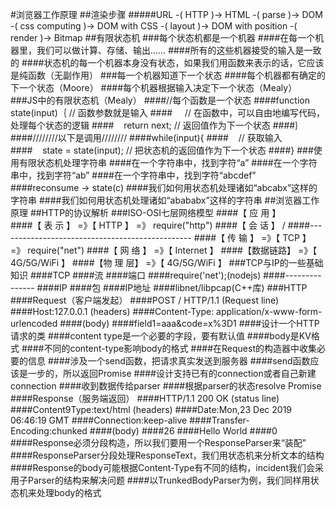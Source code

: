 #浏览器工作原理
##渲染步骤
#####URL -( HTTP )-> HTML -( parse )-> DOM -( css computing )-> DOM with CSS -( layout )-> DOM with position -( render )-> Bitmap
##有限状态机
###每个状态机都是一个机器
####在每一个机器里，我们可以做计算、存储、输出……
####所有的这些机器接受的输入是一致的
####状态机的每一个机器本身没有状态，如果我们用函数来表示的话，它应该是纯函数（无副作用）
###每一个机器知道下一个状态
####每个机器都有确定的下一个状态（Moore）
####每个机器根据输入决定下一个状态（Mealy）
###JS中的有限状态机（Mealy）
####//每个函数是一个状态
####function state(input)｛ // 函数参数就是输入
####&nbsp;&nbsp;&nbsp;&nbsp; // 在函数中，可以自由地编写代码，处理每个状态的逻辑
####&nbsp;&nbsp;&nbsp;&nbsp;return next; // 返回值作为下一个状态
####｝
####////////以下是调用////////
####while(input){
####&nbsp;&nbsp;&nbsp;&nbsp;// 获取输入
####&nbsp;&nbsp;&nbsp;&nbsp;state = state(input); // 把状态机的返回值作为下一个状态
####}
###使用有限状态机处理字符串
####在一个字符串中，找到字符“a”
####在一个字符串中，找到字符“ab”
####在一个字符串中，找到字符“abcdef”
####reconsume -> state(c)
####我们如何用状态机处理诸如“abcabx”这样的字符串
####我们如何用状态机处理诸如“abababx”这样的字符串
##浏览器工作原理
##HTTP的协议解析
###ISO-OSI七层网络模型
####【 应 用 】 \
####【 表 示 】 =》【 HTTP 】 =》 require("http")
####【 会 话 】 /
####------------------------------------------------
####【 传 输 】 =》【 TCP 】=》 require("net")
####【 网 络 】 =》【 Internet 】
####【数据链路】 =》【 4G/5G/WiFi 】
####【物 理 层】 =》【 4G/5G/WiFi 】
###TCP与IP的一些基础知识
####TCP
####流
####端口
####require('net');(nodejs)
####---------------
####IP
####包
####IP地址
####libnet/libpcap(C++库)
###HTTP
####Request（客户端发起）
####POST / HTTP/1.1 (Request line)
####Host:127.0.0.1 (headers)
####Content-Type: application/x-www-form-urlencoded
####(body)
####field1=aaa&code=x%3D1
####设计一个HTTP请求的类
####content type是一个必要的字段，要有默认值
####body是KV格式
####不同的content-type影响body的格式
####在Request的构造器中收集必要的信息
####涉及一个send函数，把请求真实发送到服务器
####send函数应该是一步的，所以返回Promise
####设计支持已有的connection或者自己新建connection
####收到数据传给parser
####根据parser的状态resolve Promise
####Response（服务端返回）
####HTTP/1.1 200 OK (status line)
####Content9Type:text/html (headers)
####Date:Mon,23 Dec 2019 06:46:19 GMT
####Connection:keep-alive
####Transfer-Encoding:chunked
####(body)
####26
####<html><body>Hello World</body></html>
####0
####Response必须分段构造，所以我们要用一个ResponseParser来“装配”
####ResponseParser分段处理ResponseText，我们用状态机来分析文本的结构
####Response的body可能根据Content-Type有不同的结构，incident我们会采用子Parser的结构来解决问题
####以TrunkedBodyParser为例，我们同样用状态机来处理body的格式
